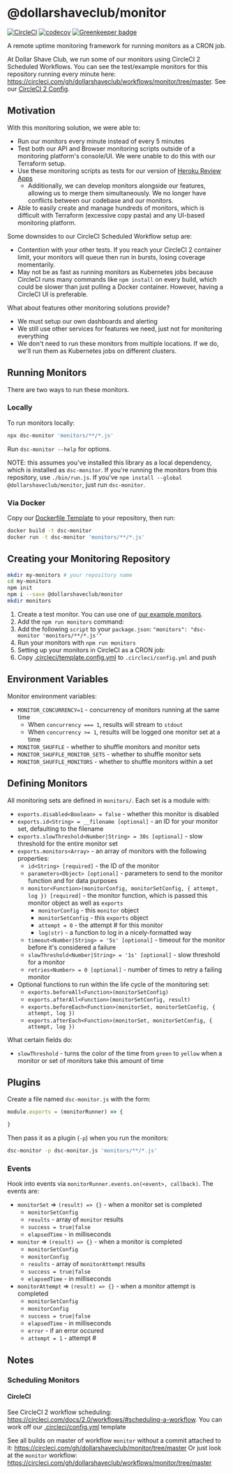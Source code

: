 # @dollarshaveclub/monitor

[![CircleCI](https://circleci.com/gh/dollarshaveclub/monitor/tree/master.svg?style=svg&circle-token=8d27ba25d161dbd81a19eddea92f6e3f69f8c218)](https://circleci.com/gh/dollarshaveclub/monitor/tree/master)
[![codecov](https://codecov.io/gh/dollarshaveclub/monitor/branch/master/graph/badge.svg?token=7dgu14EsZp)](https://codecov.io/gh/dollarshaveclub/monitor)
[![Greenkeeper badge](https://badges.greenkeeper.io/dollarshaveclub/monitor.svg?token=882bf829fa5624cf562abac32aa14c00e2b636aa738c8bd72593b26740655743&ts=1510381924742)](https://greenkeeper.io/)

A remote uptime monitoring framework for running monitors as a CRON job.

At Dollar Shave Club, we run some of our monitors using CircleCI 2 Scheduled Workflows.
You can see the test/example monitors for this repository running every minute here: https://circleci.com/gh/dollarshaveclub/workflows/monitor/tree/master.
See our [CircleCI 2 Config](.circleci/config.yml).

## Motivation

With this monitoring solution, we were able to:

- Run our monitors every minute instead of every 5 minutes
- Test both our API and Browser monitoring scripts outside of a monitoring platform's console/UI. We were unable to do this with our Terraform setup.
- Use these monitoring scripts as tests for our version of [Heroku Review Apps](https://devcenter.heroku.com/articles/github-integration-review-apps)
  - Additionally, we can develop monitors alongside our features, allowing us to  merge them simultaneously. We no longer have conflicts between our codebase and our monitors.
- Able to easily create and manage hundreds of monitors, which is difficult with Terraform (excessive copy pasta) and any UI-based monitoring platform.

Some downsides to our CircleCI Scheduled Workflow setup are:

- Contention with your other tests. If you reach your CircleCI 2 container limit, your monitors will queue then run in bursts, losing coverage momentarily.
- May not be as fast as running monitors as Kubernetes jobs because CircleCI runs many commands like `npm install` on every build,
  which could be slower than just pulling a Docker container.
  However, having a CircleCI UI is preferable.

What about features other monitoring solutions provide?

- We must setup our own dashboards and alerting
- We still use other services for features we need, just not for monitoring everything
- We don't need to run these monitors from multiple locations.
  If we do, we'll run them as Kubernetes jobs on different clusters.

## Running Monitors

There are two ways to run these monitors.

### Locally

To run monitors locally:

```bash
npx dsc-monitor 'monitors/**/*.js'
```

Run `dsc-monitor --help` for options.

NOTE: this assumes you've installed this library as a local dependency, which is installed as `dsc-monitor`.
If you're running the monitors from this repository, use `./bin/run.js`.
If you've `npm install --global @dollarshaveclub/monitor`, just run `dsc-monitor`.

### Via Docker

Copy our [Dockerfile Template](Dockerfile.template) to your repository, then run:

```bash
docker build -t dsc-monitor
docker run -t dsc-monitor 'monitors/**/*.js'
```

## Creating your Monitoring Repository

```bash
mkdir my-monitors # your repository name
cd my-monitors
npm init
npm i --save @dollarshaveclub/monitor
mkdir monitors
```

1. Create a test monitor. You can use one of [our example monitors](monitors/).
1. Add the `npm run monitors` command:
  1. Add the following `script` to your `package.json`: `"monitors": "dsc-monitor 'monitors/**/*.js'"`
  1. Run your monitors with `npm run monitors`
1. Setting up your monitors in CircleCI as a CRON job:
  1. Copy [.circleci/template.config.yml](.circleci/template.config.yml) to `.circleci/config.yml` and push

## Environment Variables

Monitor environment variables:

- `MONITOR_CONCURRENCY=1` - concurrency of monitors running at the same time
  - When `concurrency === 1`, results will stream to `stdout`
  - When `concurrency >= 1`, results will be logged one monitor set at a time
- `MONITOR_SHUFFLE` - whether to shuffle monitors and monitor sets
- `MONITOR_SHUFFLE_MONITOR_SETS` - whether to shuffle monitor sets
- `MONITOR_SHUFFLE_MONITORS` - whether to shuffle monitors within a set

## Defining Monitors

All monitoring sets are defined in `monitors/`.
Each set is a module with:

- `exports.disabled<Boolean> = false` - whether this monitor is disabled
- `exports.id<String> = __filename [optional]` - an ID for your monitor set, defaulting to the filename
- `exports.slowThreshold<Number|String> = 30s [optional]` - slow threshold for the entire monitor set
- `exports.monitors<Array>` - an array of monitors with the following properties:
  - `id<String> [required]` - the ID of the monitor
  - `parameters<Object> [optional]` - parameters to send to the monitor function and for data purposes
  - `monitor<Function>(monitorConfig, monitorSetConfig, { attempt, log }) [required]` - the monitor function, which is passed this monitor object as well as `exports`
    - `monitorConfig` - this `monitor` object
    - `monitorSetConfig` - this `exports` object
    - `attempt = 0` - the attempt # for this monitor
    - `log(str)` - a function to log in a nicely-formatted way
  - `timeout<Number|String> = '5s' [optional]` - timeout for the monitor before it's considered a failure
  - `slowThreshold<Number|String> = '1s' [optional]` - slow threshold for a monitor
  - `retries<Number> = 0 [optional]` - number of times to retry a failing monitor
- Optional functions to run within the life cycle of the monitoring set:
  - `exports.beforeAll<Function>(monitorSetConfig)`
  - `exports.afterAll<Function>(monitorSetConfig, result)`
  - `exports.beforeEach<Function>(monitorSet, monitorSetConfig, { attempt, log })`
  - `exports.afterEach<Function>(monitorSet, monitorSetConfig, { attempt, log })`

What certain fields do:

- `slowThreshold` - turns the color of the time from `green` to `yellow` when a monitor or set of monitors take this amount of time

## Plugins

Create a file named `dsc-monitor.js` with the form:

```js
module.exports = (monitorRunner) => {

}
```

Then pass it as a plugin (`-p`) when you run the monitors:

```bash
dsc-monitor -p dsc-monitor.js 'monitors/**/*.js'
```

### Events

Hook into events via `monitorRunner.events.on(<event>, callback)`. The events are:

- `monitorSet` => `(result) => {}` - when a monitor set is completed
  - `monitorSetConfig`
  - `results` - array of `monitor` results
  - `success = true|false`
  - `elapsedTime` - in milliseconds
- `monitor` => `(result) => {}` - when a monitor is completed
  - `monitorSetConfig`
  - `monitorConfig`
  - `results` - array of `monitorAttempt` results
  - `success = true|false`
  - `elapsedTime` - in milliseconds
- `monitorAttempt` => `(result) => {}` - when a monitor attempt is completed
  - `monitorSetConfig`
  - `monitorConfig`
  - `success = true|false`
  - `elapsedTime` - in milliseconds
  - `error` - if an error occured
  - `attempt = 1` - attempt #

## Notes

### Scheduling Monitors

#### CircleCI

See CircleCI 2 workflow scheduling: https://circleci.com/docs/2.0/workflows/#scheduling-a-workflow. You can work off our [.circleci/config.yml](.circleci/template.config.yml) template

See all builds on master of workflow `monitor` without a commit attached to it: https://circleci.com/gh/dollarshaveclub/monitor/tree/master
Or just look at the `monitor` workflow: https://circleci.com/gh/dollarshaveclub/workflows/monitor/tree/master
